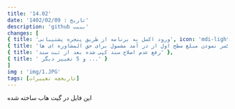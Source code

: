 ```yaml
---
title: '14.02'
date: 'تاريخ : 1402/02/09'
description: 'github بببب'
changes: [
{ title: 'ورود اكسل به برنامه از طریق پنجره پشتیبانی', icon: 'mdi-light:home' }, 
{ title: 'کسر نمودن مبلغ سطح اول از در آمد مشمول برای حق المشاوره ای ها' },
{ title: 'رفع عدم اصلاح سند کپی شده بعد از ثبت سند' },
{ title: ' و 5 تغيير ديگر ...' }
]
img : 'img/1.JPG'
tags: [تاريخچه تغييرات]
---
```


این فایل در گیت هاب ساخته شده
